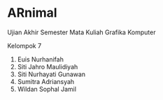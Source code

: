 # ARnimal
Ujian Akhir Semester Mata Kuliah Grafika Komputer

Kelompok 7
1. Euis Nurhanifah
2. Siti Jahro Maulidiyah
3. Siti Nurhayati Gunawan
4. Sumitra Adriansyah
5. Wildan Sophal Jamil
